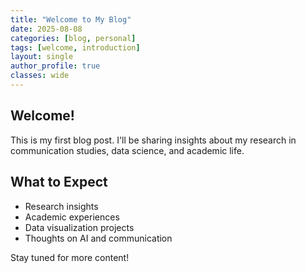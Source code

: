 ```yaml
---
title: "Welcome to My Blog"
date: 2025-08-08
categories: [blog, personal]
tags: [welcome, introduction]
layout: single
author_profile: true
classes: wide
---
```


## Welcome!

This is my first blog post. I'll be sharing insights about my research in communication studies, data science, and academic life.

## What to Expect

- Research insights
- Academic experiences
- Data visualization projects
- Thoughts on AI and communication

Stay tuned for more content!
